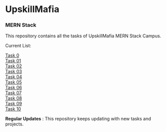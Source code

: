 # UpskillMafia 

### MERN Stack

This repository contains all the tasks of UpskillMafia MERN Stack Campus. 

Current List:

[Task 0](https://github.com/hars-21/UpskillMafia/tree/main/Task%200)
<br>
[Task 01](https://github.com/hars-21/UpskillMafia/tree/main/Task%2001)
<br>
[Task 02](https://github.com/hars-21/UpskillMafia/tree/main/Task%2002)
<br>
[Task 03](https://github.com/hars-21/UpskillMafia/tree/main/Task%2003)
<br>
[Task 04](https://github.com/hars-21/UpskillMafia/tree/main/Task%2004)
<br>
[Task 05](https://github.com/hars-21/UpskillMafia/tree/main/Task%2005)
<br>
[Task 06](https://github.com/hars-21/UpskillMafia/tree/main/Task%2006)
<br>
[Task 07](https://github.com/hars-21/UpskillMafia/tree/main/Task%2007)
<br>
[Task 08](https://github.com/hars-21/UpskillMafia/tree/main/Task%2008)
<br>
[Task 09](https://github.com/hars-21/UpskillMafia/tree/main/Task%2009)
<br>
[Task 10](https://github.com/hars-21/UpskillMafia/tree/main/Task%2010)
<br>


**Regular Updates** : This repository keeps updating with new tasks and projects.

